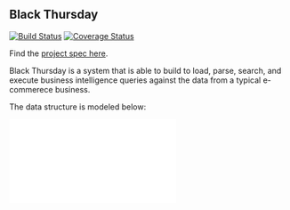 ## Black Thursday
[![Build Status](https://travis-ci.org/weilandia/black_thursday.svg?branch=master)](https://travis-ci.org/weilandia/black_thursday) [![Coverage Status](https://coveralls.io/repos/weilandia/black_thursday/badge.svg?branch=master&service=github)](https://coveralls.io/github/weilandia/black_thursday?branch=master)

Find the [project spec here](https://github.com/turingschool/curriculum/blob/master/source/projects/black_thursday.markdown).

Black Thursday is a system that is able to build to load, parse, search, and execute business intelligence queries against the data from a typical e-commerece business.

The data structure is modeled below:

![Alt text](/data_structure_visio.pdf?raw=true "Data Structure")
